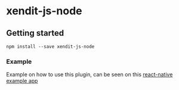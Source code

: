 # xendit-js-node

## Getting started

```
npm install --save xendit-js-node
```

### Example

Example on how to use this plugin, can be seen on this 
[react-native example app](https://github.com/xendit/xendit-react-example)
